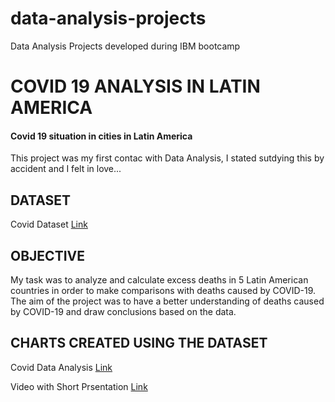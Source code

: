 # data-analysis-projects
Data Analysis Projects developed during IBM bootcamp 

<head>
<h1>COVID 19 ANALYSIS IN LATIN AMERICA</h1>
<h4>Covid 19 situation in cities in Latin America</h4>

</head>
<p>This project was my first contac with Data Analysis, I stated sutdying this by accident and I felt in love... </p>

  <h2>DATASET</H2>
  <p>Covid Dataset  <a href='https://docs.google.com/spreadsheets/d/198d6S52Xv4eBUEIZbHY-zsHLPiBFpxTvhszg-E5C-dY/edit?usp=sharing'>Link</a> </p>
  <h2>OBJECTIVE</h2>
  <p>My task was to analyze and calculate excess deaths in 5 Latin American countries in order to make comparisons with deaths caused by COVID-19.
  The aim of the project was to have a better understanding of deaths caused by COVID-19 and draw conclusions based on the data.</p>
  
  <h2>CHARTS CREATED USING THE DATASET</h2>
  
   <p>Covid Data Analysis <a href='https://docs.google.com/spreadsheets/d/1Bkl1yVgihiSWqRob-Z8M0lro-5qyRTFajWM6lJ4vP-w/edit?usp=sharing'>Link</a> </p>
   <p>Video with Short Prsentation <a href='https://www.loom.com/share/37de7d42eb904b1186f9c138a6be8575'>Link</a> </p>
 

